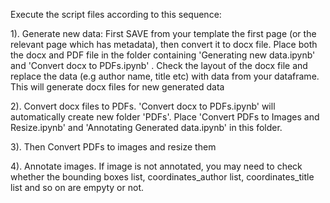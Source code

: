
Execute the script files according to this sequence:

1). Generate new data: First SAVE from your template the first page (or the relevant page which has metadata), then convert it to docx file. Place both the docx and PDF file 
in the folder containing 'Generating new data.ipynb' and 'Convert docx to PDFs.ipynb' . Check the layout of the docx file and replace the data (e.g author name, title etc) 
with data from your dataframe. This will generate docx files for new generated data 

2). Convert docx files to PDFs. 'Convert docx to PDFs.ipynb' will automatically create new folder 'PDFs'. Place 'Convert PDFs to Images and Resize.ipynb' and 
'Annotating Generated data.ipynb' in this folder. 

3). Then Convert PDFs to images and resize them

4). Annotate images. If image is not annotated, you may need to check whether the bounding boxes list, coordinates_author list, coordinates_title list and so on are empyty or not. 
